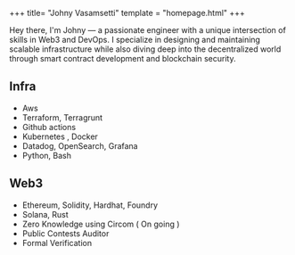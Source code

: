 +++
title= "Johny Vasamsetti"
template = "homepage.html"
+++

Hey there, I'm Johny — a passionate engineer with a unique intersection of skills in Web3 and DevOps. I specialize in designing and maintaining scalable infrastructure while also diving deep into the decentralized world through smart contract development and blockchain security.

## Infra
 - Aws
 - Terraform, Terragrunt
 - Github actions
 - Kubernetes , Docker
 - Datadog, OpenSearch, Grafana
 - Python, Bash

## Web3
 - Ethereum, Solidity, Hardhat, Foundry
 - Solana, Rust
 - Zero Knowledge using Circom ( On going )
 - Public Contests Auditor
 - Formal Verification
